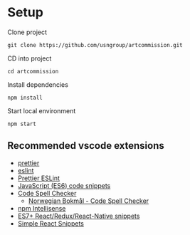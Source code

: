 <picture>
  <source media="(prefers-color-scheme: dark)" srcset="https://artbymuland.no/wp-content/uploads/2022/04/white.png">
  <source media="(prefers-color-scheme: light)" srcset="https://artbymuland.no/wp-content/uploads/2022/04/logo.png">
</picture>

# Setup

Clone project

```shell
git clone https://github.com/usngroup/artcommission.git
```

CD into project

```shell
cd artcommission
```

Install dependencies

```shell
npm install
```

Start local environment

```shell
npm start
```

## Recommended vscode extensions

- [prettier](https://marketplace.visualstudio.com/items?itemName=esbenp.prettier-vscode)
- [eslint](https://marketplace.visualstudio.com/items?itemName=dbaeumer.vscode-eslint)
- [Prettier ESLint](https://marketplace.visualstudio.com/items?itemName=rvest.vs-code-prettier-eslint)
- [JavaScript (ES6) code snippets](https://marketplace.visualstudio.com/items?itemName=xabikos.JavaScriptSnippets)
- [Code Spell Checker](https://marketplace.visualstudio.com/items?itemName=streetsidesoftware.code-spell-checker)
  - [Norwegian Bokmål - Code Spell Checker](https://marketplace.visualstudio.com/items?itemName=streetsidesoftware.code-spell-checker-norwegian-bokmal)
- [npm Intellisense](https://marketplace.visualstudio.com/items?itemName=christian-kohler.npm-intellisense)
- [ES7+ React/Redux/React-Native snippets](https://marketplace.visualstudio.com/items?itemName=dsznajder.es7-react-js-snippets)
- [Simple React Snippets](https://marketplace.visualstudio.com/items?itemName=burkeholland.simple-react-snippets)

